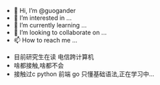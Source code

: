 - 👋 Hi, I’m @guogander
- 👀 I’m interested in ...
- 🌱 I’m currently learning ...
- 💞️ I’m looking to collaborate on ...
- 📫 How to reach me ...

<!---
guogander/guogander is a ✨ special ✨ repository because its `README.md` (this file) appears on your GitHub profile.
You can click the Preview link to take a look at your changes.
--->
- 目前研究生在读 电信跨计算机
- 啥都接触,啥都不会
- 接触过c python 前端 go 只懂基础语法,正在学习中...
